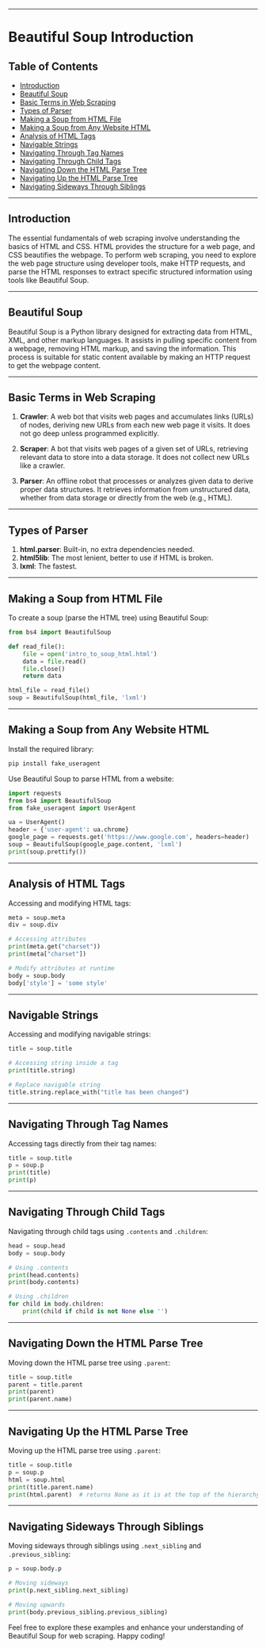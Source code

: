 
---

# Beautiful Soup Introduction

## Table of Contents
- [Introduction](#introduction)
- [Beautiful Soup](#beautiful-soup)
- [Basic Terms in Web Scraping](#basic-terms-in-web-scraping)
- [Types of Parser](#types-of-parser)
- [Making a Soup from HTML File](#making-a-soup-from-html-file)
- [Making a Soup from Any Website HTML](#making-a-soup-from-any-website-html)
- [Analysis of HTML Tags](#analysis-of-html-tags)
- [Navigable Strings](#navigable-strings)
- [Navigating Through Tag Names](#navigating-through-tag-names)
- [Navigating Through Child Tags](#navigating-through-child-tags)
- [Navigating Down the HTML Parse Tree](#navigating-down-the-html-parse-tree)
- [Navigating Up the HTML Parse Tree](#navigating-up-the-html-parse-tree)
- [Navigating Sideways Through Siblings](#navigating-sideways-through-siblings)

---

## Introduction

The essential fundamentals of web scraping involve understanding the basics of HTML and CSS. HTML provides the structure for a web page, and CSS beautifies the webpage. To perform web scraping, you need to explore the web page structure using developer tools, make HTTP requests, and parse the HTML responses to extract specific structured information using tools like Beautiful Soup.

---

## Beautiful Soup

Beautiful Soup is a Python library designed for extracting data from HTML, XML, and other markup languages. It assists in pulling specific content from a webpage, removing HTML markup, and saving the information. This process is suitable for static content available by making an HTTP request to get the webpage content.

---

## Basic Terms in Web Scraping

1. **Crawler**: A web bot that visits web pages and accumulates links (URLs) of nodes, deriving new URLs from each new web page it visits. It does not go deep unless programmed explicitly.

2. **Scraper**: A bot that visits web pages of a given set of URLs, retrieving relevant data to store into a data storage. It does not collect new URLs like a crawler.

3. **Parser**: An offline robot that processes or analyzes given data to derive proper data structures. It retrieves information from unstructured data, whether from data storage or directly from the web (e.g., HTML).

---

## Types of Parser

1. **html.parser**: Built-in, no extra dependencies needed.
2. **html5lib**: The most lenient, better to use if HTML is broken.
3. **lxml**: The fastest.

---

## Making a Soup from HTML File

To create a soup (parse the HTML tree) using Beautiful Soup:

```python
from bs4 import BeautifulSoup

def read_file():
    file = open('intro_to_soup_html.html')
    data = file.read()
    file.close()
    return data

html_file = read_file()
soup = BeautifulSoup(html_file, 'lxml')
```

---

## Making a Soup from Any Website HTML

Install the required library:

```python
pip install fake_useragent
```

Use Beautiful Soup to parse HTML from a website:

```python
import requests
from bs4 import BeautifulSoup
from fake_useragent import UserAgent

ua = UserAgent()
header = {'user-agent': ua.chrome}
google_page = requests.get('https://www.google.com', headers=header)
soup = BeautifulSoup(google_page.content, 'lxml')
print(soup.prettify())
```

---

## Analysis of HTML Tags

Accessing and modifying HTML tags:

```python
meta = soup.meta
div = soup.div

# Accessing attributes
print(meta.get("charset"))
print(meta["charset"])

# Modify attributes at runtime
body = soup.body
body['style'] = 'some style'
```

---

## Navigable Strings

Accessing and modifying navigable strings:

```python
title = soup.title

# Accessing string inside a tag
print(title.string)

# Replace navigable string
title.string.replace_with("title has been changed")
```

---

## Navigating Through Tag Names

Accessing tags directly from their tag names:

```python
title = soup.title
p = soup.p
print(title)
print(p)
```

---

## Navigating Through Child Tags

Navigating through child tags using `.contents` and `.children`:

```python
head = soup.head
body = soup.body

# Using .contents
print(head.contents)
print(body.contents)

# Using .children
for child in body.children:
    print(child if child is not None else '')
```

---

## Navigating Down the HTML Parse Tree

Moving down the HTML parse tree using `.parent`:

```python
title = soup.title
parent = title.parent
print(parent)
print(parent.name)
```

---

## Navigating Up the HTML Parse Tree

Moving up the HTML parse tree using `.parent`:

```python
title = soup.title
p = soup.p
html = soup.html
print(title.parent.name)
print(html.parent)  # returns None as it is at the top of the hierarchy
```

---

## Navigating Sideways Through Siblings

Moving sideways through siblings using `.next_sibling` and `.previous_sibling`:

```python
p = soup.body.p

# Moving sideways
print(p.next_sibling.next_sibling)

# Moving upwards
print(body.previous_sibling.previous_sibling)
```

Feel free to explore these examples and enhance your understanding of Beautiful Soup for web scraping. Happy coding!
